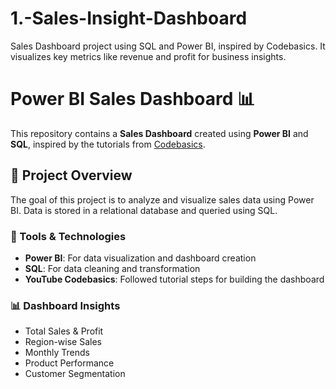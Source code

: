# 1.-Sales-Insight-Dashboard
Sales Dashboard project using SQL and Power BI, inspired by Codebasics. It visualizes key metrics like revenue and profit for business insights.

# Power BI Sales Dashboard 📊

This repository contains a **Sales Dashboard** created using **Power BI** and **SQL**, inspired by the tutorials from [Codebasics](https://www.youtube.com/@codebasics).

## 📌 Project Overview
The goal of this project is to analyze and visualize sales data using Power BI. Data is stored in a relational database and queried using SQL.

### 🔧 Tools & Technologies
- **Power BI**: For data visualization and dashboard creation
- **SQL**: For data cleaning and transformation
- **YouTube Codebasics**: Followed tutorial steps for building the dashboard

### 📊 Dashboard Insights
- Total Sales & Profit
- Region-wise Sales
- Monthly Trends
- Product Performance
- Customer Segmentation


